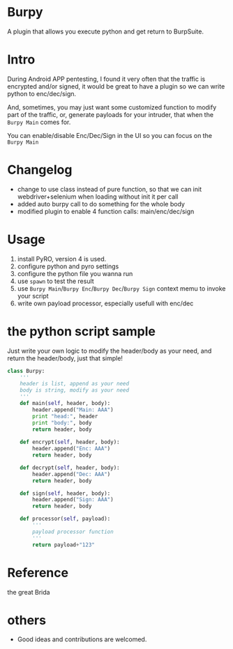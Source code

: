 # Burpy
A plugin that allows you execute python and get return to BurpSuite.

# Intro
During Android APP pentesting, I found it very often that the traffic is encrypted and/or signed, it would be great to have a plugin so we can write python to enc/dec/sign.

And, sometimes, you may just want some customized function to modify part of the traffic, or, generate payloads for your intruder, that when the `Burpy Main` comes for.

You can enable/disable Enc/Dec/Sign in the UI so you can focus on the `Burpy Main`
# Changelog
- change to use class instead of pure function, so that we can init webdriver+selenium when loading without init it per call
- added auto burpy call to do something for the whole body
- modified plugin to enable 4 function calls: main/enc/dec/sign

# Usage
1. install PyRO, version 4 is used.
2. configure python and pyro settings
3. configure the python file you wanna run
4. use `spawn` to test the result
5. use `Burpy Main`/`Burpy Enc`/`Burpy Dec`/`Burpy Sign` context memu to invoke your script
6. write own payload processor, especially usefull with enc/dec

# the python script sample
Just write your own logic to modify the header/body as your need, and return the header/body, just that simple!
```python
class Burpy:
    '''
    header is list, append as your need
    body is string, modify as your need
    '''
    def main(self, header, body):
        header.append("Main: AAA")
        print "head:", header
        print "body:", body
        return header, body
    
    def encrypt(self, header, body):
        header.append("Enc: AAA")
        return header, body

    def decrypt(self, header, body):
        header.append("Dec: AAA")
        return header, body

    def sign(self, header, body):
        header.append("Sign: AAA")
        return header, body

    def processor(self, payload):
        '''
        payload processor function
        '''
        return payload+"123"
```

# Reference
the great Brida

# others
- Good ideas and contributions are welcomed.